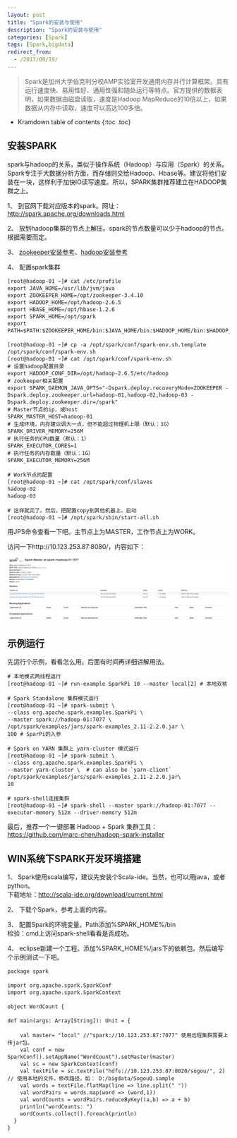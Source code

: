 ```yaml
---
layout: post
title: "Spark的安装与使用"
description: "Spark的安装与使用"
categories: [Spark]
tags: [Spark,bigdata]
redirect_from:
  - /2017/09/19/
---
```


> Spark是加州大学伯克利分校AMP实验室开发通用内存并行计算框架。具有运行速度快、易用性好、通用性强和随处运行等特点。官方提供的数据表明，如果数据由磁盘读取，速度是Hadoop MapReduce的10倍以上，如果数据从内存中读取，速度可以高达100多倍。 

* Kramdown table of contents
{:toc .toc}

## 安装SPARK

spark与hadoop的关系，类似于操作系统（Hadoop）与应用（Spark）的关系。Spark专注于大数据分析方面，而存储则交给Hadoop、Hbase等。建议将他们安装在一块，这样利于加快IO读写速度。所以，SPARK集群推荐建立在HADOOP集群之上。  

1、 到官网下载对应版本的spark。网址：http://spark.apache.org/downloads.html  

2、 放到hadoop集群的节点上解压。spark的节点数量可以少于hadoop的节点。根据需要而定。  

3、 [zookeeper安装参考](/blog/2017/09/05/zookeeper-install/)、[hadoop安装参考](/blog/2017/09/05/hadoop-install/)

4、 配置spark集群

	[root@hadoop-01 ~]# cat /etc/profile	
	export JAVA_HOME=/usr/lib/jvm/java
	export ZOOKEEPER_HOME=/opt/zookeeper-3.4.10
	export HADOOP_HOME=/opt/hadoop-2.6.5
	export HBASE_HOME=/opt/hbase-1.2.6
	export SPARK_HOME=/opt/spark
	export PATH=$PATH:$ZOOKEEPER_HOME/bin:$JAVA_HOME/bin:$HADOOP_HOME/bin:$HADOOP_HOME/sbin:$HBASE_HOME/bin:$SPARK_HOME/bin:$SPARK_HOME/sbin

	[root@hadoop-01 ~]# cp -a /opt/spark/conf/spark-env.sh.template /opt/spark/conf/spark-env.sh
	[root@hadoop-01 ~]# cat /opt/spark/conf/spark-env.sh
	# 设置hadoop配置目录
	export HADOOP_CONF_DIR=/opt/hadoop-2.6.5/etc/hadoop 
	# zookeeper相关配置
	export SPARK_DAEMON_JAVA_OPTS="-Dspark.deploy.recoveryMode=ZOOKEEPER -Dspark.deploy.zookeeper.url=hadoop-01,hadoop-02,hadoop-03 -Dspark.deploy.zookeeper.dir=/spark"
	# Master节点的ip，或host
	SPARK_MASTER_HOST=hadoop-01
	# 生成环境，内存建议调大一点，但不能超过物理机上限（默认：1G）
	SPARK_DRIVER_MEMORY=256M 
	# 执行任务的CPU数量（默认：1）
	SPARK_EXECUTOR_CORES=1
	# 执行任务的内存数量（默认：1G）
	SPARK_EXECUTOR_MEMORY=256M
	
	# Work节点的配置
	[root@hadoop-01 ~]# cat /opt/spark/conf/slaves
	hadoop-02
	hadoop-03

	# 这样就完了。然后，把配置copy到其他机器上。启动
	[root@hadoop-01 ~]# /opt/spark/sbin/start-all.sh 

用JPS命令查看一下吧。主节点上为MASTER，工作节点上为WORK。  

访问一下http://10.123.253.87:8080/，内容如下：  

![](/assets/images/blog/spark-web.png)

## 示例运行

先运行个示例，看看怎么用。后面有时间再详细讲解用法。

	# 本地模式两线程运行
	[root@hadoop-01 ~]# run-example SparkPi 10 --master local[2] # 本地双核

	# Spark Standalone 集群模式运行
	[root@hadoop-01 ~]# spark-submit \
  	--class org.apache.spark.examples.SparkPi \
  	--master spark://hadoop-01:7077 \
  	/opt/spark/examples/jars/spark-examples_2.11-2.2.0.jar \
  	100 # SparPi的入参

	# Spark on YARN 集群上 yarn-cluster 模式运行
	[root@hadoop-01 ~]# spark-submit \
    --class org.apache.spark.examples.SparkPi \
    --master yarn-cluster \  # can also be `yarn-client`
    /opt/spark/examples/jars/spark-examples_2.11-2.2.0.jar\
    10

	# spark-shell连接集群
	[root@hadoop-01 ~]# spark-shell --master spark://hadoop-01:7077 --executor-memory 512m --driver-memory 512m

最后，推荐一个一键部署 Hadoop + Spark 集群工具：https://github.com/marc-chen/hadoop-spark-installer

## WIN系统下SPARK开发环境搭建

1、 Spark使用scala编写，建议先安装个Scala-ide。当然，也可以用java，或者python。  
下载地址：http://scala-ide.org/download/current.html  

2、 下载个Spark，参考上面的内容。

3、 配置Spark的环境变量。Path添加%SPARK_HOME%/bin  
检验：cmd上访问spark-shell看看是否成功。

4、 eclipse新建一个工程。添加%SPARK_HOME%/jars下的依赖包。然后编写个示例测试一下吧。

	package spark

	import org.apache.spark.SparkConf
	import org.apache.spark.SparkContext

	object WordCount {
  
  	def main(args: Array[String]): Unit = {
    
	    val master= "local" //"spark://10.123.253.87:7077" 使用远程集群需要上传jar包。 
	    val conf = new SparkConf().setAppName("WordCount").setMaster(master)
	    val sc = new SparkContext(conf)
	    val textFile = sc.textFile("hdfs://10.123.253.87:8020/sogou/", 2)  // 使用本地的文件。修改路径，如： D:/bigdata/SogouQ.sample
	    val words = textFile.flatMap(line => line.split(" "))
	    val wordPairs = words.map(word => (word,1))
	    val wordCounts = wordPairs.reduceByKey((a,b) => a + b)
	    println("wordCounts: ")
	    wordCounts.collect().foreach(println)
	  }
	}

